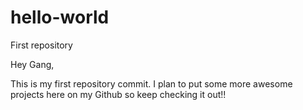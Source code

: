 # hello-world
First repository

Hey Gang,

This is my first repository commit. I plan to put some more awesome projects here on my Github so keep checking it out!!
